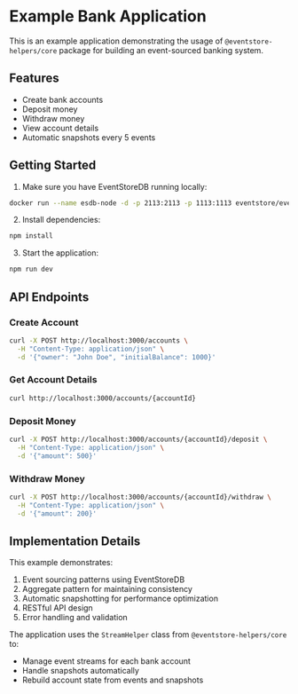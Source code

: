 # Example Bank Application

This is an example application demonstrating the usage of `@eventstore-helpers/core` package for building an event-sourced banking system.

## Features

- Create bank accounts
- Deposit money
- Withdraw money
- View account details
- Automatic snapshots every 5 events

## Getting Started

1. Make sure you have EventStoreDB running locally:
```bash
docker run --name esdb-node -d -p 2113:2113 -p 1113:1113 eventstore/eventstore:latest --insecure --run-projections=All
```

2. Install dependencies:
```bash
npm install
```

3. Start the application:
```bash
npm run dev
```

## API Endpoints

### Create Account
```bash
curl -X POST http://localhost:3000/accounts \
  -H "Content-Type: application/json" \
  -d '{"owner": "John Doe", "initialBalance": 1000}'
```

### Get Account Details
```bash
curl http://localhost:3000/accounts/{accountId}
```

### Deposit Money
```bash
curl -X POST http://localhost:3000/accounts/{accountId}/deposit \
  -H "Content-Type: application/json" \
  -d '{"amount": 500}'
```

### Withdraw Money
```bash
curl -X POST http://localhost:3000/accounts/{accountId}/withdraw \
  -H "Content-Type: application/json" \
  -d '{"amount": 200}'
```

## Implementation Details

This example demonstrates:
1. Event sourcing patterns using EventStoreDB
2. Aggregate pattern for maintaining consistency
3. Automatic snapshotting for performance optimization
4. RESTful API design
5. Error handling and validation

The application uses the `StreamHelper` class from `@eventstore-helpers/core` to:
- Manage event streams for each bank account
- Handle snapshots automatically
- Rebuild account state from events and snapshots
